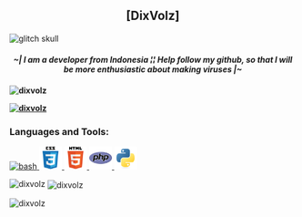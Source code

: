 <h2 align="center"> [DixVolz] </h2>
<img align="center" alt="glitch skull" width="1000" src="https://cdn-images-1.medium.com/v2/resize:fit:960/1*Wp_7ybkx2AlpQgjDVGSw0A.gif">
<h4 align="center"> <i> ~| I am a developer from Indonesia ¦¦ Help follow my github, so that I will be more enthusiastic about making viruses |~ </i> </h4>

<h4 align="left"> <img src="https://komarev.com/ghpvc/?username=dixvolz&label=Profile%20views&color=0e75b6&style=flat" alt="dixvolz" /> </p>

<p align="left"> <a href="https://github.com/ryo-ma/github-profile-trophy"><img src="https://github-profile-trophy.vercel.app/?username=dixvolz" alt="dixvolz" /></a> </p>

<h3 align="left">Languages and Tools:</h3>
<p align="left"> <a href="https://www.gnu.org/software/bash/" target="_blank" rel="noreferrer"> <img src="https://www.vectorlogo.zone/logos/gnu_bash/gnu_bash-icon.svg" alt="bash" width="40" height="40"/> </a> <a href="https://www.w3schools.com/css/" target="_blank" rel="noreferrer"> <img src="https://raw.githubusercontent.com/devicons/devicon/master/icons/css3/css3-original-wordmark.svg" alt="css3" width="40" height="40"/> </a> <a href="https://www.w3.org/html/" target="_blank" rel="noreferrer"> <img src="https://raw.githubusercontent.com/devicons/devicon/master/icons/html5/html5-original-wordmark.svg" alt="html5" width="40" height="40"/> </a> <a href="https://www.php.net" target="_blank" rel="noreferrer"> <img src="https://raw.githubusercontent.com/devicons/devicon/master/icons/php/php-original.svg" alt="php" width="40" height="40"/> </a> <a href="https://www.python.org" target="_blank" rel="noreferrer"> <img src="https://raw.githubusercontent.com/devicons/devicon/master/icons/python/python-original.svg" alt="python" width="40" height="40"/> </a> </p>

<p><img align="left" src="https://github-readme-stats.vercel.app/api/top-langs?username=dixvolz&show_icons=true&locale=en&layout=compact" alt="dixvolz" /></p>

<p>&nbsp;<img align="center" src="https://github-readme-stats.vercel.app/api?username=dixvolz&show_icons=true&locale=en" alt="dixvolz" /></p>

<p><img align="center" src="https://github-readme-streak-stats.herokuapp.com/?user=dixvolz&" alt="dixvolz" /></p>

